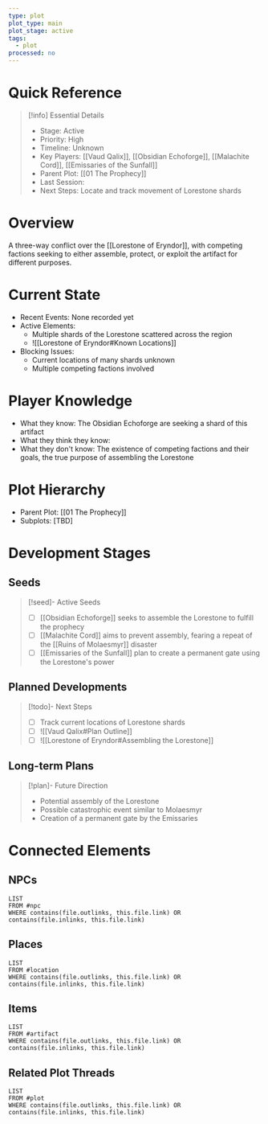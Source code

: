 ```yaml
---
type: plot
plot_type: main
plot_stage: active
tags:
  - plot
processed: no
---
```

# Quick Reference
> [!info] Essential Details
> - Stage: Active
> - Priority: High
> - Timeline: Unknown
> - Key Players: [[Vaud Qalix]], [[Obsidian Echoforge]], [[Malachite Cord]], [[Emissaries of the Sunfall]]
> - Parent Plot: [[01 The Prophecy]]
> - Last Session: 
> - Next Steps: Locate and track movement of Lorestone shards

# Overview
A three-way conflict over the [[Lorestone of Eryndor]], with competing factions seeking to either assemble, protect, or exploit the artifact for different purposes.

# Current State
- Recent Events: None recorded yet
- Active Elements: 
    - Multiple shards of the Lorestone scattered across the region
    - ![[Lorestone of Eryndor#Known Locations]]
- Blocking Issues: 
    - Current locations of many shards unknown
    - Multiple competing factions involved

# Player Knowledge
- What they know: The Obsidian Echoforge are seeking a shard of this artifact
- What they think they know: 
- What they don't know: The existence of competing factions and their goals, the true purpose of assembling the Lorestone

# Plot Hierarchy
- Parent Plot: [[01 The Prophecy]]
- Subplots: [TBD]

# Development Stages
## Seeds
> [!seed]- Active Seeds
> - [ ] [[Obsidian Echoforge]] seeks to assemble the Lorestone to fulfill the prophecy
> - [ ] [[Malachite Cord]] aims to prevent assembly, fearing a repeat of the [[Ruins of Molaesmyr]] disaster
> - [ ] [[Emissaries of the Sunfall]] plan to create a permanent gate using the Lorestone's power

## Planned Developments
> [!todo]- Next Steps
> - [ ] Track current locations of Lorestone shards
> - [ ] ![[Vaud Qalix#Plan Outline]]
> - [ ] ![[Lorestone of Eryndor#Assembling the Lorestone]]

## Long-term Plans
> [!plan]- Future Direction
> - Potential assembly of the Lorestone
> - Possible catastrophic event similar to Molaesmyr
> - Creation of a permanent gate by the Emissaries

# Connected Elements
## NPCs
```dataview
LIST
FROM #npc
WHERE contains(file.outlinks, this.file.link) OR contains(file.inlinks, this.file.link)
```

## Places
```dataview
LIST
FROM #location
WHERE contains(file.outlinks, this.file.link) OR contains(file.inlinks, this.file.link)
```

## Items
```dataview
LIST
FROM #artifact 
WHERE contains(file.outlinks, this.file.link) OR contains(file.inlinks, this.file.link)
```

## Related Plot Threads
```dataview
LIST
FROM #plot 
WHERE contains(file.outlinks, this.file.link) OR contains(file.inlinks, this.file.link)
```